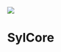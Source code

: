 [![](https://jitpack.io/v/connor-davis/SylCore.svg)](https://jitpack.io/#connor-davis/SylCore)

# SylCore

